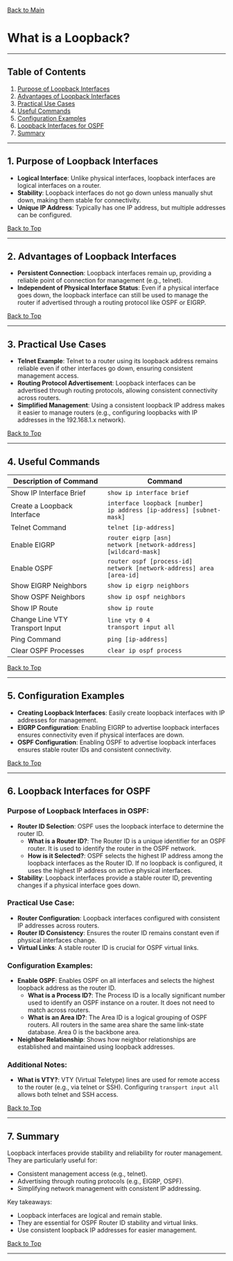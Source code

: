 <a name="top"></a>
[Back to Main](https://github.com/caxylive/Net_Projects/tree/main)

# What is a Loopback?

---

## Table of Contents
1. [Purpose of Loopback Interfaces](#1-purpose-of-loopback-interfaces)
2. [Advantages of Loopback Interfaces](#2-advantages-of-loopback-interfaces)
3. [Practical Use Cases](#3-practical-use-cases)
4. [Useful Commands](#4-useful-commands)
5. [Configuration Examples](#5-configuration-examples)
6. [Loopback Interfaces for OSPF](#6-loopback-interfaces-for-ospf)
7. [Summary](#7-summary)

---

## 1. Purpose of Loopback Interfaces
- **Logical Interface**: Unlike physical interfaces, loopback interfaces are logical interfaces on a router.
- **Stability**: Loopback interfaces do not go down unless manually shut down, making them stable for connectivity.
- **Unique IP Address**: Typically has one IP address, but multiple addresses can be configured.

[Back to Top](#top)

---

## 2. Advantages of Loopback Interfaces
- **Persistent Connection**: Loopback interfaces remain up, providing a reliable point of connection for management (e.g., telnet).
- **Independent of Physical Interface Status**: Even if a physical interface goes down, the loopback interface can still be used to manage the router if advertised through a routing protocol like OSPF or EIGRP.

[Back to Top](#top)

---

## 3. Practical Use Cases
- **Telnet Example**: Telnet to a router using its loopback address remains reliable even if other interfaces go down, ensuring consistent management access.
- **Routing Protocol Advertisement**: Loopback interfaces can be advertised through routing protocols, allowing consistent connectivity across routers.
- **Simplified Management**: Using a consistent loopback IP address makes it easier to manage routers (e.g., configuring loopbacks with IP addresses in the 192.168.1.x network).

[Back to Top](#top)

---

## 4. Useful Commands

| Description of Command              | Command                                |
|-------------------------------------|----------------------------------------|
| Show IP Interface Brief             | `show ip interface brief`              |
| Create a Loopback Interface         | `interface loopback [number]` <br> `ip address [ip-address] [subnet-mask]` |
| Telnet Command                      | `telnet [ip-address]`                  |
| Enable EIGRP                        | `router eigrp [asn]` <br> `network [network-address] [wildcard-mask]` |
| Enable OSPF                         | `router ospf [process-id]` <br> `network [network-address] area [area-id]` |
| Show EIGRP Neighbors                | `show ip eigrp neighbors`              |
| Show OSPF Neighbors                 | `show ip ospf neighbors`               |
| Show IP Route                       | `show ip route`                        |
| Change Line VTY Transport Input     | `line vty 0 4` <br> `transport input all` |
| Ping Command                        | `ping [ip-address]`                    |
| Clear OSPF Processes                | `clear ip ospf process`                |

[Back to Top](#top)

---

## 5. Configuration Examples
- **Creating Loopback Interfaces**: Easily create loopback interfaces with IP addresses for management.
- **EIGRP Configuration**: Enabling EIGRP to advertise loopback interfaces ensures connectivity even if physical interfaces are down.
- **OSPF Configuration**: Enabling OSPF to advertise loopback interfaces ensures stable router IDs and consistent connectivity.

[Back to Top](#top)

---

## 6. Loopback Interfaces for OSPF
### Purpose of Loopback Interfaces in OSPF:
- **Router ID Selection**: OSPF uses the loopback interface to determine the router ID.
  - **What is a Router ID?**: The Router ID is a unique identifier for an OSPF router. It is used to identify the router in the OSPF network.
  - **How is it Selected?**: OSPF selects the highest IP address among the loopback interfaces as the Router ID. If no loopback is configured, it uses the highest IP address on active physical interfaces.
- **Stability**: Loopback interfaces provide a stable router ID, preventing changes if a physical interface goes down.

### Practical Use Case:
- **Router Configuration**: Loopback interfaces configured with consistent IP addresses across routers.
- **Router ID Consistency**: Ensures the router ID remains constant even if physical interfaces change.
- **Virtual Links**: A stable router ID is crucial for OSPF virtual links.

### Configuration Examples:
- **Enable OSPF**: Enables OSPF on all interfaces and selects the highest loopback address as the router ID.
  - **What is a Process ID?**: The Process ID is a locally significant number used to identify an OSPF instance on a router. It does not need to match across routers.
  - **What is an Area ID?**: The Area ID is a logical grouping of OSPF routers. All routers in the same area share the same link-state database. Area 0 is the backbone area.
- **Neighbor Relationship**: Shows how neighbor relationships are established and maintained using loopback addresses.

### Additional Notes:
- **What is VTY?**: VTY (Virtual Teletype) lines are used for remote access to the router (e.g., via telnet or SSH). Configuring `transport input all` allows both telnet and SSH access.

[Back to Top](#top)

---

## 7. Summary
Loopback interfaces provide stability and reliability for router management. They are particularly useful for:
- Consistent management access (e.g., telnet).
- Advertising through routing protocols (e.g., EIGRP, OSPF).
- Simplifying network management with consistent IP addressing.

Key takeaways:
- Loopback interfaces are logical and remain stable.
- They are essential for OSPF Router ID stability and virtual links.
- Use consistent loopback IP addresses for easier management.

[Back to Top](#top)

---
